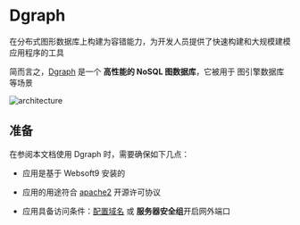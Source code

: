 # Dgraph

在分布式图形数据库上构建为容错能力，为开发人员提供了快速构建和大规模建模应用程序的工具

简而言之，[Dgraph](https://dgraph.io/) 是一个 **高性能的 NoSQL 图数据库**，它被用于 图引擎数据库  等场景


![architecture](https://libs.websoft9.com/Websoft9/DocsPicture/zh/dgraph/dgraph-gui-websoft9.svg)


## 准备

在参阅本文档使用 Dgraph 时，需要确保如下几点：

- 应用是基于 Websoft9 安装的

- 应用的用途符合 [apache2](https://opensource.org/licenses/Apache-2.0) 开源许可协议

- 应用具备访问条件：[配置域名](./guide/appsetdomain) 或 **服务器安全组**开启网外端口